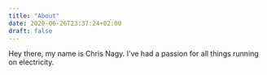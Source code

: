 ```yaml
---
title: "About"
date: 2020-06-26T23:37:24+02:00
draft: false
---
```


Hey there, my name is Chris Nagy. I've had a passion for all things running on electricity.